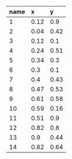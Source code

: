 |name|x|y|
|:----|:----|:----|
|1|0.12|0.9|
|2|0.04|0.42|
|3|0.12|0.1|
|4|0.24|0.51|
|5|0.34|0.3|
|6|0.3|0.1|
|7|0.4|0.43|
|8|0.47|0.53|
|9|0.61|0.58|
|10|0.59|0.16|
|11|0.51|0.9|
|12|0.82|0.8|
|13|0.9|0.44|
|14|0.82|0.64|